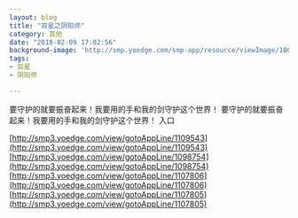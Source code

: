 ```yaml
---
layout: blog
title: "双星之阴阳师"
category: 其他
date: "2018-02-09 17:02:56"
background-image: 'http://smp.yoedge.com/smp-app/resource/viewImage/1001259appline.png'
tags:
- 双星
- 阴阳师

---
```

要守护的就要振奋起来！我要用的手和我的剑守护这个世界！
要守护的就要振奋起来！我要用的手和我的剑守护这个世界！
入口

[http://smp3.yoedge.com/view/gotoAppLine/1109543](http://smp3.yoedge.com/view/gotoAppLine/1109543)
[http://smp3.yoedge.com/view/gotoAppLine/1098754](http://smp3.yoedge.com/view/gotoAppLine/1098754)
[http://smp3.yoedge.com/view/gotoAppLine/1107806](http://smp3.yoedge.com/view/gotoAppLine/1107806)
[http://smp3.yoedge.com/view/gotoAppLine/1107805](http://smp3.yoedge.com/view/gotoAppLine/1107805)

        
